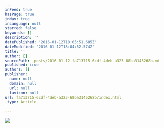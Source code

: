 ```yaml
---
inFeed: true
hasPage: true
inNav: true
inLanguage: null
starred: false
keywords: []
description: ''
datePublished: '2016-01-12T18:05:51.685Z'
dateModified: '2016-01-12T18:04:52.574Z'
title: ''
author: []
sourcePath: _posts/2016-01-12-fa713715-6cdf-4deb-a323-68ba3145268b.md
published: true
authors: []
publisher:
  name: null
  domain: null
  url: null
  favicon: null
url: fa713715-6cdf-4deb-a323-68ba3145268b/index.html
_type: Article

---
```

> 

![](https://s3-us-west-2.amazonaws.com/the-grid-img/p/857eb5daf839b01c44648d4d0e29482092e51b60.jpg)